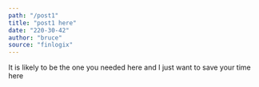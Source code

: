 ```yaml
---
path: "/post1"
title: "post1 here"
date: "220-30-42"
author: "bruce"
source: "finlogix"
---
```


It is likely to be the one you needed here and I just want to save your time here